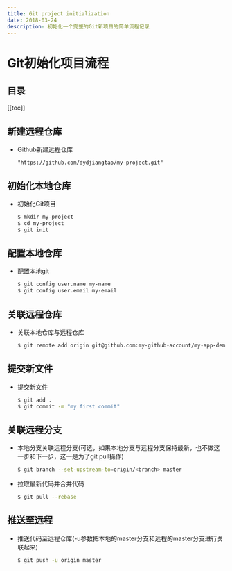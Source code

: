 ```yaml
---
title: Git project initialization
date: 2018-03-24
description: 初始化一个完整的Git新项目的简单流程记录
---
```


# Git初始化项目流程

## 目录

[[toc]]

## 新建远程仓库

- Github新建远程仓库

    ```
    "https://github.com/dydjiangtao/my-project.git"
    ```

## 初始化本地仓库

- 初始化Git项目

    ```bash
    $ mkdir my-project
    $ cd my-project
    $ git init
    ```

## 配置本地仓库

- 配置本地git

    ```bash
    $ git config user.name my-name
    $ git config user.email my-email
    ```

## 关联远程仓库

- 关联本地仓库与远程仓库

    ```bash
    $ git remote add origin git@github.com:my-github-account/my-app-demo.git
    ```

## 提交新文件

- 提交新文件

    ```bash
    $ git add .
    $ git commit -m "my first commit"
    ```

## 关联远程分支

- 本地分支关联远程分支(可选，如果本地分支与远程分支保持最新，也不做这一步和下一步，这一是为了git pull操作)

    ```bash
    $ git branch --set-upstream-to=origin/<branch> master
    ```

- 拉取最新代码并合并代码

    ```bash
    $ git pull --rebase
    ```

## 推送至远程

- 推送代码至远程仓库(-u参数把本地的master分支和远程的master分支进行关联起来)

    ```bash
    $ git push -u origin master
    ```






